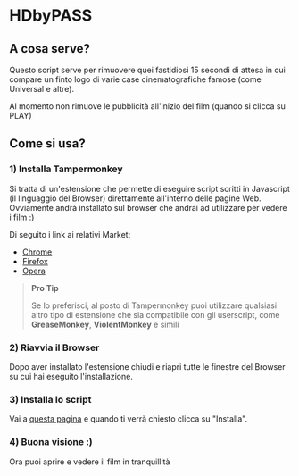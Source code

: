 # HDbyPASS
## A cosa serve?
Questo script serve per rimuovere quei fastidiosi 15 secondi di attesa in cui compare un finto logo di varie case cinematografiche famose (come Universal e altre).

Al momento non rimuove le pubblicità all'inizio del film (quando si clicca su PLAY)

## Come si usa?
### 1) Installa Tampermonkey
Si tratta di un'estensione che permette di eseguire script scritti in Javascript (il linguaggio del Browser) direttamente all'interno delle pagine Web. Ovviamente andrà installato sul browser che andrai ad utilizzare per vedere i film :)

Di seguito i link ai relativi Market:
- [Chrome](https://chrome.google.com/webstore/detail/tampermonkey/dhdgffkkebhmkfjojejmpbldmpobfkfo?hl=it)
- [Firefox](https://addons.mozilla.org/it/firefox/addon/tampermonkey/)
- [Opera](https://addons.opera.com/it/extensions/details/tampermonkey-beta/)


> **Pro Tip**
> 
> Se lo preferisci, al posto di Tampermonkey puoi utilizzare qualsiasi altro tipo di estensione che sia compatibile con gli userscript, come **GreaseMonkey**, **ViolentMonkey** e simili

### 2) Riavvia il Browser
Dopo aver installato l'estensione chiudi e riapri tutte le finestre del Browser su cui hai eseguito l'installazione.

### 3) Installa lo script
Vai a [questa pagina](https://github.com/LukeSavefrogs/HDbyPASS/raw/main/HDPASS%20-%20Skip%20Ad.user.js) e quando ti verrà chiesto clicca su "Installa".

### 4) Buona visione :)
Ora puoi aprire e vedere il film in tranquillità
